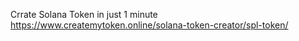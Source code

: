 Crrate Solana Token in just 1 minute
https://www.createmytoken.online/solana-token-creator/spl-token/
